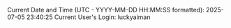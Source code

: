Current Date and Time (UTC - YYYY-MM-DD HH:MM:SS formatted): 2025-07-05 23:40:25
Current User's Login: luckyaiman
